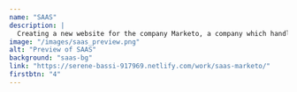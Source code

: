 ```yaml
---
name: "SAAS"
description: |
  Creating a new website for the company Marketo, a company which handles online marketing for their clients. Covering the basic needs of a SAAS website and being accessible to the user were key aspects of the site that had to be met.
image: "/images/saas_preview.png"
alt: "Preview of SAAS"
background: "saas-bg"
link: "https://serene-bassi-917969.netlify.com/work/saas-marketo/"
firstbtn: "4"
---
```

